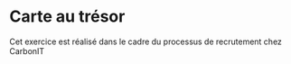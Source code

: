 # Carte au trésor

Cet exercice est réalisé dans le cadre du processus de recrutement chez CarbonIT



